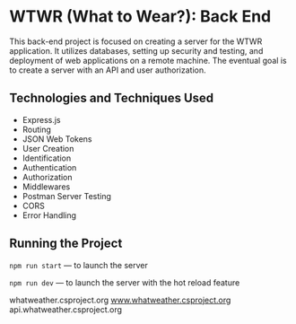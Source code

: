 # WTWR (What to Wear?): Back End

This back-end project is focused on creating a server for the WTWR application. It utilizes databases, setting up security and testing, and deployment of web applications on a remote machine. The eventual goal is to create a server with an API and user authorization.

## Technologies and Techniques Used

- Express.js
- Routing
- JSON Web Tokens
- User Creation
- Identification
- Authentication
- Authorization
- Middlewares
- Postman Server Testing
- CORS
- Error Handling

## Running the Project

`npm run start` — to launch the server

`npm run dev` — to launch the server with the hot reload feature

whatweather.csproject.org
www.whatweather.csproject.org
api.whatweather.csproject.org
